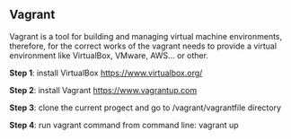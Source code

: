 Vagrant
-----------------------
Vagrant is a tool for building and managing virtual machine environments, therefore, for the correct works of the vagrant needs to provide a virtual environment like VirtualBox, VMware, AWS... or other.  

**Step 1**: install VirtualBox https://www.virtualbox.org/

**Step 2**: install Vagrant https://www.vagrantup.com

**Step 3**: clone the current progect and go to <project>/vagrant/vagrantfile directory

**Step 4**: run vagrant command from command line: vagrant up

